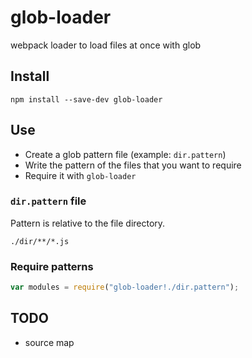 # glob-loader
webpack loader to load files at once with glob

## Install

```
npm install --save-dev glob-loader
```

## Use

* Create a glob pattern file (example: `dir.pattern`)
* Write the pattern of the files that you want to require
* Require it with `glob-loader`

### `dir.pattern` file

Pattern is relative to the file directory.

```
./dir/**/*.js
```

### Require patterns

```js
var modules = require("glob-loader!./dir.pattern");
```

## TODO

* source map
